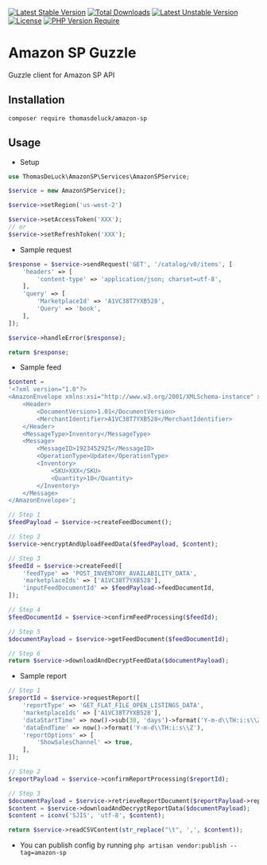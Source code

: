 [![Latest Stable Version](http://poser.pugx.org/thomasdeluck/amazon-sp/v)](https://packagist.org/packages/thomasdeluck/amazon-sp)
[![Total Downloads](http://poser.pugx.org/thomasdeluck/amazon-sp/downloads)](https://packagist.org/packages/thomasdeluck/amazon-sp)
[![Latest Unstable Version](http://poser.pugx.org/thomasdeluck/amazon-sp/v/unstable)](https://packagist.org/packages/thomasdeluck/amazon-sp)
[![License](http://poser.pugx.org/thomasdeluck/amazon-sp/license)](https://packagist.org/packages/thomasdeluck/amazon-sp)
[![PHP Version Require](http://poser.pugx.org/thomasdeluck/amazon-sp/require/php)](https://packagist.org/packages/thomasdeluck/amazon-sp)

# Amazon SP Guzzle
Guzzle client for Amazon SP API

## Installation
```composer require thomasdeluck/amazon-sp```

## Usage

* Setup
```php
use ThomasDeLuck\AmazonSP\Services\AmazonSPService;

$service = new AmazonSPService();

$service->setRegion('us-west-2')

$service->setAccessToken('XXX');
// or
$service->setRefreshToken('XXX');
```

* Sample request
```php
$response = $service->sendRequest('GET', '/catalog/v0/items', [
    'headers' => [
        'content-type' => 'application/json; charset=utf-8',
    ],
    'query' => [
        'MarketplaceId' => 'A1VC38T7YXB528',
        'Query' => 'book',
    ],
]);

$service->handleError($response);

return $response;
```

* Sample feed
```php
$content =
'<?xml version="1.0"?>
<AmazonEnvelope xmlns:xsi="http://www.w3.org/2001/XMLSchema-instance" xsi:noNamespaceSchemaLocation="amzn-envelope.xsd">
	<Header>
		<DocumentVersion>1.01</DocumentVersion>
		<MerchantIdentifier>A1VC38T7YXB528</MerchantIdentifier>
	</Header>
	<MessageType>Inventory</MessageType>
	<Message>
		<MessageID>1923452925</MessageID>
		<OperationType>Update</OperationType>
		<Inventory>
			<SKU>XXX</SKU>
			<Quantity>10</Quantity>
		</Inventory>
	</Message>
</AmazonEnvelope>';

// Step 1
$feedPayload = $service->createFeedDocument();

// Step 2
$service->encryptAndUploadFeedData($feedPayload, $content);

// Step 3
$feedId = $service->createFeed([
    'feedType' => 'POST_INVENTORY_AVAILABILITY_DATA',
    'marketplaceIds' => ['A1VC38T7YXB528'],
    'inputFeedDocumentId' => $feedPayload->feedDocumentId,
]);

// Step 4
$feedDocumentId = $service->confirmFeedProcessing($feedId);

// Step 5
$documentPayload = $service->getFeedDocument($feedDocumentId);

// Step 6
return $service->downloadAndDecryptFeedData($documentPayload);
```

* Sample report
```php
// Step 1
$reportId = $service->requestReport([
    'reportType' => 'GET_FLAT_FILE_OPEN_LISTINGS_DATA',
    'marketplaceIds' => ['A1VC38T7YXB528'],
    'dataStartTime' => now()->sub(30, 'days')->format('Y-m-d\\TH:i:s\\Z'),
    'dataEndTime' => now()->format('Y-m-d\\TH:i:s\\Z'),
    'reportOptions' => [
        'ShowSalesChannel' => true,
    ],
]);

// Step 2
$reportPayload = $service->confirmReportProcessing($reportId);

// Step 3
$documentPayload = $service->retrieveReportDocument($reportPayload->reportDocumentId);
$content = $service->downloadAndDecryptReportData($documentPayload);
$content = iconv('SJIS', 'utf-8', $content);

return $service->readCSVContent(str_replace("\t", ',', $content));
```

* You can publish config by running `php artisan vendor:publish --tag=amazon-sp`